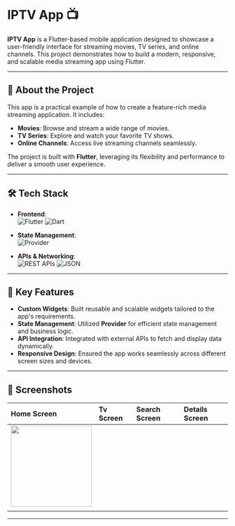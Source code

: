 # IPTV App 📺

**IPTV App** is a Flutter-based mobile application designed to showcase a user-friendly interface for streaming movies, TV series, and online channels. This project demonstrates how to build a modern, responsive, and scalable media streaming app using Flutter.

---

## 🚀 **About the Project**

This app is a practical example of how to create a feature-rich media streaming application. It includes:

- **Movies**: Browse and stream a wide range of movies.
- **TV Series**: Explore and watch your favorite TV shows.
- **Online Channels**: Access live streaming channels seamlessly.

The project is built with **Flutter**, leveraging its flexibility and performance to deliver a smooth user experience.

---

## 🛠️ **Tech Stack**

- **Frontend**:  
  ![Flutter](https://img.shields.io/badge/Flutter-02569B?style=flat&logo=flutter&logoColor=white)
  ![Dart](https://img.shields.io/badge/Dart-0175C2?style=flat&logo=dart&logoColor=white)

- **State Management**:  
  ![Provider](https://img.shields.io/badge/Provider-8A2BE2?style=flat&logo=flutter&logoColor=white)

- **APIs & Networking**:  
  ![REST APIs](https://img.shields.io/badge/REST%20APIs-FF6F61?style=flat&logo=json&logoColor=white)
  ![JSON](https://img.shields.io/badge/JSON-000000?style=flat&logo=json&logoColor=white)

---

## 🌟 **Key Features**

- **Custom Widgets**: Built reusable and scalable widgets tailored to the app's requirements.
- **State Management**: Utilized **Provider** for efficient state management and business logic.
- **API Integration**: Integrated with external APIs to fetch and display data dynamically.
- **Responsive Design**: Ensured the app works seamlessly across different screen sizes and devices.




---

## 📸 **Screenshots**

| Home Screen         | Tv Screen          | Search Screen             | Details Screen | 
| :-------------------- | :---------------------- | :---------------------- | :------------------------- | 
|<img src="https://github.com/user-attachments/assets/95f2f6fd-8ac2-4565-921c-0218bbe75331" width="185"/>| 
| |  | 

---

